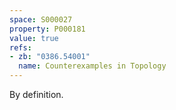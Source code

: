 ```yaml
---
space: S000027
property: P000181
value: true
refs:
- zb: "0386.54001"
  name: Counterexamples in Topology
---
```


By definition.

